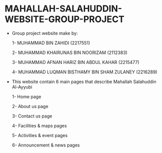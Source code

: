 # MAHALLAH-SALAHUDDIN-WEBSITE-GROUP-PROJECT

- Group project website make by:
  
  1- MUHAMMAD BIN ZAHIDI (2217551)

  2- MUHAMMAD KHAIRUNAS BIN NOORIZAM (2112383)

  3- MUHAMMAD AFNAN HARIZ BIN ABDUL KAHAR (2215477)

  4- MUHAMMAD LUQMAN BISTHAMY BIN SHAM ZULANEY (2216289)

- This website contain 6 main pages that describe Mahallah Salahuddin Al-Ayyubi
  
  1- Home page

  2- About us page
  
  3- Contact us page

  4- Facilities & maps pages

  5- Activities & event pages

  6- Announcement & news pages
